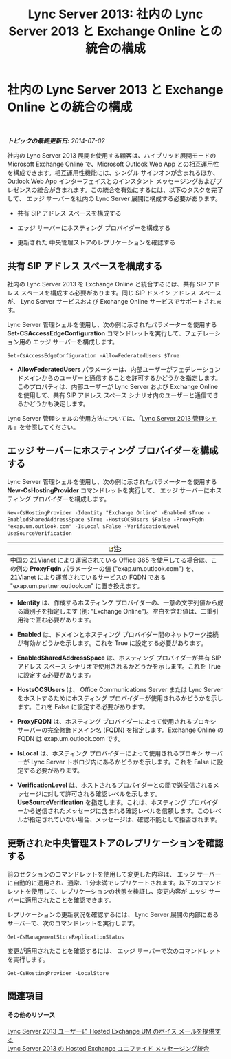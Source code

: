 ﻿---
title: 'Lync Server 2013: 社内の Lync Server 2013 と Exchange Online との統合の構成'
TOCTitle: 社内の Lync Server 2013 と Exchange Online との統合の構成
ms:assetid: 95a20117-2064-43c4-94fe-cac892cadb6f
ms:mtpsurl: https://technet.microsoft.com/ja-jp/library/Hh533880(v=OCS.15)
ms:contentKeyID: 48272930
ms.date: 05/19/2016
mtps_version: v=OCS.15
ms.translationtype: HT
---

# 社内の Lync Server 2013 と Exchange Online との統合の構成

 

_**トピックの最終更新日:** 2014-07-02_

社内の Lync Server 2013 展開を使用する顧客は、ハイブリッド展開モードの Microsoft Exchange Online で、Microsoft Outlook Web App との相互運用性を構成できます。相互運用性機能には、シングル サインオンが含まれるほか、Outlook Web App インターフェイスとのインスタント メッセージングおよびプレゼンスの統合が含まれます。この統合を有効にするには、以下のタスクを完了して、 エッジ サーバーを社内の Lync Server 展開に構成する必要があります。

  - 共有 SIP アドレス スペースを構成する

  - エッジ サーバーにホスティング プロバイダーを構成する

  - 更新された 中央管理ストアのレプリケーションを確認する

## 共有 SIP アドレス スペースを構成する

社内の Lync Server 2013 を Exchange Online と統合するには、共有 SIP アドレス スペースを構成する必要があります。同じ SIP ドメイン アドレス スペースが、 Lync Server サービスおよび Exchange Online サービスでサポートされます。

Lync Server 管理シェルを使用し、次の例に示されたパラメーターを使用する **Set-CSAccessEdgeConfiguration** コマンドレットを実行して、フェデレーション用の エッジ サーバーを構成します。

    Set-CsAccessEdgeConfiguration -AllowFederatedUsers $True

  - **AllowFederatedUsers** パラメーターは、内部ユーザーがフェデレーション ドメインからのユーザーと通信することを許可するかどうかを指定します。このプロパティは、内部ユーザーが Lync Server および Exchange Online を使用して、共有 SIP アドレス スペース シナリオ内のユーザーと通信できるかどうかも決定します。

Lync Server 管理シェルの使用方法については、「[Lync Server 2013 管理シェル](lync-server-2013-lync-server-management-shell.md)」を参照してください。

## エッジ サーバーにホスティング プロバイダーを構成する

Lync Server 管理シェルを使用し、次の例に示されたパラメーターを使用する **New-CsHostingProvider** コマンドレットを実行して、 エッジ サーバーにホスティング プロバイダーを構成します。

    New-CsHostingProvider -Identity "Exchange Online" -Enabled $True -EnabledSharedAddressSpace $True -HostsOCSUsers $False -ProxyFqdn "exap.um.outlook.com" -IsLocal $False -VerificationLevel UseSourceVerification

<table>
<thead>
<tr class="header">
<th><img src="images/Gg412781.note(OCS.15).gif" title="note" alt="note" />注:</th>
</tr>
</thead>
<tbody>
<tr class="odd">
<td>中国の 21Vianet により運営されている Office 365 を使用してる場合は、この例の <strong>ProxyFqdn</strong> パラメーターの値 (&quot;exap.um.outlook.com&quot;) を、21Vianet により運営されているサービスの FQDN である &quot;exap.um.partner.outlook.cn&quot; に置き換えます。</td>
</tr>
</tbody>
</table>


  - **Identity** は、作成するホスティング プロバイダーの、一意の文字列値から成る識別子を指定します (例: "Exchange Online")。空白を含む値は、二重引用符で囲む必要があります。

  - **Enabled** は、ドメインとホスティング プロバイダー間のネットワーク接続が有効かどうかを示します。これを True に設定する必要があります。

  - **EnabledSharedAddressSpace** は、ホスティング プロバイダーが共有 SIP アドレス スペース シナリオで使用されるかどうかを示します。これを True に設定する必要があります。

  - **HostsOCSUsers** は、 Office Communications Server または Lync Server をホストするためにホスティング プロバイダーが使用されるかどうかを示します。これを False に設定する必要があります。

  - **ProxyFQDN** は、ホスティング プロバイダーによって使用されるプロキシ サーバーの完全修飾ドメイン名 (FQDN) を指定します。Exchange Online の FQDN は exap.um.outlook.com です。

  - **IsLocal** は、ホスティング プロバイダーによって使用されるプロキシ サーバーが Lync Server トポロジ内にあるかどうかを示します。これを False に設定する必要があります。

  - **VerificationLevel** は、ホストされるプロバイダーとの間で送受信されるメッセージに対して許可される確認レベルを示します。 **UseSourceVerification** を指定します。これは、ホスティング プロバイダーから送信されたメッセージに含まれる確認レベルを信頼します。このレベルが指定されていない場合、メッセージは、確認不能として拒否されます。

## 更新された中央管理ストアのレプリケーションを確認する

前のセクションのコマンドレットを使用して変更した内容は、 エッジ サーバーに自動的に適用され、通常、1 分未満でレプリケートされます。以下のコマンドレットを使用して、レプリケーションの状態を検証し、変更内容が エッジ サーバーに適用されたことを確認できます。

レプリケーションの更新状況を確認するには、 Lync Server 展開の内部にあるサーバーで、次のコマンドレットを実行します。

    Get-CsManagementStoreReplicationStatus

変更が適用されたことを確認するには、 エッジ サーバーで次のコマンドレットを実行します。

    Get-CsHostingProvider -LocalStore

## 関連項目

#### その他のリソース

[Lync Server 2013 ユーザーに Hosted Exchange UM のボイス メールを提供する](lync-server-2013-providing-lync-server-users-voice-mail-on-hosted-exchange-um.md)  
[Lync Server 2013 の Hosted Exchange ユニファイド メッセージング統合](lync-server-2013-hosted-exchange-unified-messaging-integration.md)


